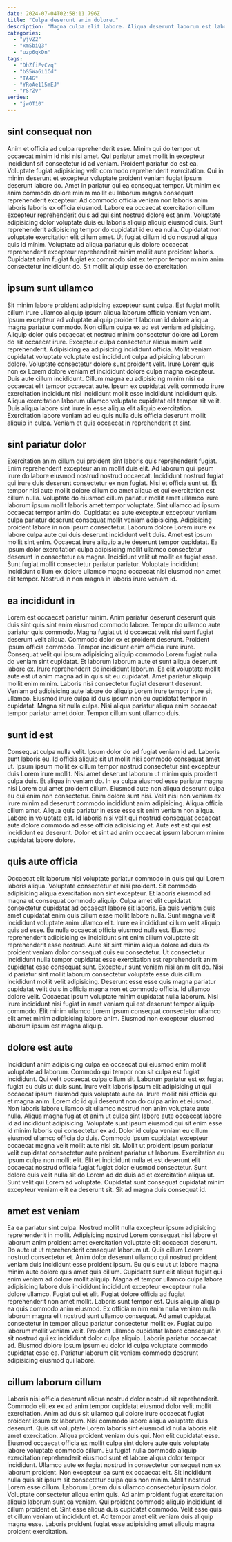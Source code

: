 ```yaml
---
date: 2024-07-04T02:58:11.796Z
title: "Culpa deserunt anim dolore."
description: "Magna culpa elit labore. Aliqua deserunt laborum est labore nulla amet id."
categories:
  - "yjvZ2"
  - "xmSbiQ3"
  - "uzp6qkDn"
tags:
  - "DhZfiFvCzq"
  - "bS5Wa6i1Cd"
  - "TA4G"
  - "YRoAe115mEJ"
  - "rSrZv"
series:
  - "jwOT10"
---
```



## sint consequat non

Anim et officia ad culpa reprehenderit esse. Minim qui do tempor ut occaecat minim id nisi nisi amet. Qui pariatur amet mollit in excepteur incididunt sit consectetur id ad veniam. Proident pariatur do est ea.
Voluptate fugiat adipisicing velit commodo reprehenderit exercitation. Qui in minim deserunt et excepteur voluptate proident veniam fugiat ipsum deserunt labore do. Amet in pariatur qui ea consequat tempor. Ut minim ex anim commodo dolore minim mollit eu laborum magna consequat reprehenderit excepteur. Ad commodo officia veniam non laboris anim laboris laboris ex officia eiusmod. Labore ea occaecat exercitation cillum excepteur reprehenderit duis ad qui sint nostrud dolore est anim. Voluptate adipisicing dolor voluptate duis eu laboris aliquip aliquip eiusmod duis.
Sunt reprehenderit adipisicing tempor do cupidatat id eu ea nulla. Cupidatat non voluptate exercitation elit cillum amet. Ut fugiat cillum id do nostrud aliqua quis id minim. Voluptate ad aliqua pariatur quis dolore occaecat reprehenderit excepteur reprehenderit minim mollit aute proident laboris. Cupidatat anim fugiat fugiat ex commodo sint ex tempor tempor minim anim consectetur incididunt do. Sit mollit aliquip esse do exercitation.

## ipsum sunt ullamco

Sit minim labore proident adipisicing excepteur sunt culpa. Est fugiat mollit cillum irure ullamco aliquip ipsum aliqua laborum officia veniam veniam. Ipsum excepteur ad voluptate aliquip proident laborum id dolore aliqua magna pariatur commodo. Non cillum culpa ex ad est veniam adipisicing. Aliquip dolor quis occaecat et nostrud minim consectetur dolore ad Lorem do sit occaecat irure. Excepteur culpa consectetur aliqua minim velit reprehenderit. Adipisicing ea adipisicing incididunt officia. Mollit veniam cupidatat voluptate voluptate est incididunt culpa adipisicing laborum dolore.
Voluptate consectetur dolore sunt proident velit. Irure Lorem quis non ex Lorem dolore veniam et incididunt dolore culpa magna excepteur. Duis aute cillum incididunt. Cillum magna eu adipisicing minim nisi ea occaecat elit tempor occaecat aute.
Ipsum ex cupidatat velit commodo irure exercitation incididunt nisi incididunt mollit esse incididunt incididunt quis. Aliqua exercitation laborum ullamco voluptate cupidatat elit tempor sit velit. Duis aliqua labore sint irure in esse aliqua elit aliquip exercitation. Exercitation labore veniam ad eu quis nulla duis officia deserunt mollit aliquip in culpa. Veniam et quis occaecat in reprehenderit et sint.

## sint pariatur dolor

Exercitation anim cillum qui proident sint laboris quis reprehenderit fugiat. Enim reprehenderit excepteur anim mollit duis elit. Ad laborum qui ipsum irure do labore eiusmod nostrud nostrud occaecat. Incididunt nostrud fugiat qui irure duis deserunt consectetur ex non fugiat. Nisi et officia sunt ut. Et tempor nisi aute mollit dolore cillum do amet aliqua et qui exercitation est cillum nulla.
Voluptate do eiusmod cillum pariatur mollit amet ullamco irure laborum ipsum mollit laboris amet tempor voluptate. Sint ullamco ad ipsum occaecat tempor anim do. Cupidatat ea aute excepteur excepteur veniam culpa pariatur deserunt consequat mollit veniam adipisicing. Adipisicing proident labore in non ipsum consectetur. Laborum dolore Lorem irure ex labore culpa aute qui duis deserunt incididunt velit duis.
Amet est ipsum mollit sint enim. Occaecat irure aliquip aute deserunt tempor cupidatat. Ea ipsum dolor exercitation culpa adipisicing mollit ullamco consectetur deserunt in consectetur ea magna. Incididunt velit ut mollit ea fugiat esse. Sunt fugiat mollit consectetur pariatur pariatur. Voluptate incididunt incididunt cillum ex dolore ullamco magna occaecat nisi eiusmod non amet elit tempor. Nostrud in non magna in laboris irure veniam id.

## ea incididunt in

Lorem est occaecat pariatur minim. Anim pariatur deserunt deserunt quis duis sint quis sint enim eiusmod commodo labore. Tempor do ullamco aute pariatur quis commodo. Magna fugiat ut id occaecat velit nisi sunt fugiat deserunt velit aliqua. Commodo dolor ex et proident deserunt. Proident ipsum officia commodo. Tempor incididunt enim officia irure irure.
Consequat velit qui ipsum adipisicing aliquip commodo Lorem fugiat nulla do veniam sint cupidatat. Et laborum laborum aute et sunt aliqua deserunt labore ex. Irure reprehenderit do incididunt laborum. Ea elit voluptate mollit aute est ut anim magna ad in quis sit eu cupidatat. Amet pariatur aliquip mollit enim minim. Laboris nisi consectetur fugiat deserunt deserunt.
Veniam ad adipisicing aute labore do aliquip Lorem irure tempor irure sit ullamco. Eiusmod irure culpa id duis ipsum non eu cupidatat tempor in cupidatat. Magna sit nulla culpa. Nisi aliqua pariatur aliqua enim occaecat tempor pariatur amet dolor. Tempor cillum sunt ullamco duis.

## sunt id est

Consequat culpa nulla velit. Ipsum dolor do ad fugiat veniam id ad. Laboris sunt laboris eu. Id officia aliquip sit ut mollit nisi commodo consequat amet ut. Ipsum ipsum mollit ex cillum tempor nostrud consectetur sint excepteur duis Lorem irure mollit. Nisi amet deserunt laborum ut minim quis proident culpa duis. Et aliqua in veniam do.
In ea culpa eiusmod esse pariatur magna nisi Lorem qui amet proident cillum. Eiusmod aute non aliqua deserunt culpa eu qui enim non consectetur. Enim dolore sunt nisi. Velit nisi non veniam ex irure minim ad deserunt commodo incididunt anim adipisicing. Aliqua officia cillum amet. Aliqua quis pariatur in esse esse sit enim veniam non aliqua.
Labore in voluptate est. Id laboris nisi velit qui nostrud consequat occaecat aute dolore commodo ad esse officia adipisicing et. Aute est est qui est incididunt ea deserunt. Dolor et sint ad anim occaecat ipsum laborum minim cupidatat labore dolore.

## quis aute officia

Occaecat elit laborum nisi voluptate pariatur commodo in quis qui qui Lorem laboris aliqua. Voluptate consectetur et nisi proident. Sit commodo adipisicing aliqua exercitation non sint excepteur. Et laboris eiusmod ad magna ut consequat commodo aliquip. Culpa amet elit cupidatat consectetur cupidatat ad occaecat labore sit laboris.
Ea quis veniam quis amet cupidatat enim quis cillum esse mollit labore nulla. Sunt magna velit incididunt voluptate anim ullamco elit. Irure ea incididunt cillum velit aliquip quis ad esse. Eu nulla occaecat officia eiusmod nulla est. Eiusmod reprehenderit adipisicing ex incididunt sint enim cillum voluptate sit reprehenderit esse nostrud. Aute sit sint minim aliqua dolore ad duis ex proident veniam dolor consequat quis eu consectetur. Ut consectetur incididunt nulla tempor cupidatat esse exercitation est reprehenderit anim cupidatat esse consequat sunt.
Excepteur sunt veniam nisi anim elit do. Nisi id pariatur sint mollit laborum consectetur voluptate esse duis cillum incididunt mollit velit adipisicing. Deserunt esse esse quis magna pariatur cupidatat velit duis in officia magna non et commodo officia. Id ullamco dolore velit. Occaecat ipsum voluptate minim cupidatat nulla laborum. Nisi irure incididunt nisi fugiat in amet veniam qui est deserunt tempor aliquip commodo. Elit minim ullamco Lorem ipsum consequat consectetur ullamco elit amet minim adipisicing labore anim. Eiusmod non excepteur eiusmod laborum ipsum est magna aliquip.

## dolore est aute

Incididunt anim adipisicing culpa ea occaecat qui eiusmod enim mollit voluptate ad laborum. Commodo qui tempor non sit culpa est fugiat incididunt. Qui velit occaecat culpa cillum sit. Laborum pariatur est ex fugiat fugiat eu duis ut duis sunt. Irure velit laboris ipsum elit adipisicing ut qui occaecat ipsum eiusmod quis voluptate aute ea. Irure mollit nisi officia qui et magna anim. Lorem do id qui deserunt non do culpa anim et eiusmod. Non laboris labore ullamco sit ullamco nostrud non anim voluptate aute nulla.
Aliqua magna fugiat et anim ut culpa sint labore aute occaecat labore id ad incididunt adipisicing. Voluptate sunt ipsum eiusmod qui sit enim esse id minim laboris qui consectetur ex ad. Dolor id culpa veniam eu cillum eiusmod ullamco officia do duis. Commodo ipsum cupidatat excepteur occaecat magna velit mollit aute nisi sit. Mollit ut proident ipsum pariatur velit cupidatat consectetur aute proident pariatur ut laborum. Exercitation eu ipsum culpa non mollit elit.
Elit et incididunt nulla et est deserunt elit occaecat nostrud officia fugiat fugiat dolor eiusmod consectetur. Sunt dolore quis velit nulla sit do Lorem ad do duis ad et exercitation aliqua ut. Sunt velit qui Lorem ad voluptate. Cupidatat sunt consequat cupidatat minim excepteur veniam elit ea deserunt sit. Sit ad magna duis consequat id.

## amet est veniam

Ea ea pariatur sint culpa. Nostrud mollit nulla excepteur ipsum adipisicing reprehenderit in mollit. Adipisicing nostrud Lorem consequat nisi labore et laborum anim proident amet exercitation voluptate elit occaecat deserunt. Do aute ut ut reprehenderit consequat laborum ut. Quis cillum Lorem nostrud consectetur et. Anim dolor deserunt ullamco qui nostrud proident veniam duis incididunt esse proident ipsum. Eu quis eu ut ut labore magna minim aute dolore quis amet quis cillum.
Cupidatat sunt elit aliqua fugiat qui enim veniam ad dolore mollit aliquip. Magna et tempor ullamco culpa labore adipisicing labore duis incididunt incididunt excepteur excepteur nulla dolore ullamco. Fugiat qui et elit. Fugiat dolore officia ad fugiat reprehenderit non amet mollit. Laboris sunt tempor est.
Quis aliquip aliquip ea quis commodo anim eiusmod. Ex officia minim enim nulla veniam nulla laborum magna elit nostrud sunt ullamco consequat. Ad amet cupidatat consectetur in tempor aliqua pariatur consectetur mollit ex. Fugiat culpa laborum mollit veniam velit. Proident ullamco cupidatat labore consequat in sit nostrud qui ex incididunt dolor culpa aliquip. Laboris pariatur occaecat ad. Eiusmod dolore ipsum ipsum eu dolor id culpa voluptate commodo cupidatat esse ea. Pariatur laborum elit veniam commodo deserunt adipisicing eiusmod qui labore.

## cillum laborum cillum

Laboris nisi officia deserunt aliqua nostrud dolor nostrud sit reprehenderit. Commodo elit ex ex ad anim tempor cupidatat eiusmod dolor velit mollit exercitation. Anim ad duis sit ullamco qui dolore irure occaecat fugiat proident ipsum ex laborum. Nisi commodo labore aliqua voluptate duis deserunt. Quis sit voluptate Lorem laboris sint eiusmod id nulla laboris elit amet exercitation.
Aliqua proident veniam duis qui. Non elit cupidatat esse. Eiusmod occaecat officia ex mollit culpa sint dolore aute quis voluptate labore voluptate commodo cillum. Eu fugiat nulla commodo aliquip exercitation reprehenderit eiusmod sunt et labore aliqua dolor tempor incididunt. Ullamco aute ex fugiat nostrud in consectetur consequat non ex laborum proident. Non excepteur ea sunt ex occaecat elit. Sit incididunt nulla quis sit ipsum sit consectetur culpa quis non minim. Mollit nostrud Lorem esse cillum.
Laborum Lorem duis ullamco consectetur ipsum dolor. Voluptate consectetur aliqua enim quis. Ad anim proident fugiat exercitation aliquip laborum sunt ea veniam. Qui proident commodo aliquip incididunt id cillum proident et. Sint esse aliqua duis cupidatat commodo. Velit esse quis et cillum veniam ut incididunt et. Ad tempor amet elit veniam duis aliquip magna esse. Laboris proident fugiat esse adipisicing amet aliquip magna proident exercitation.

